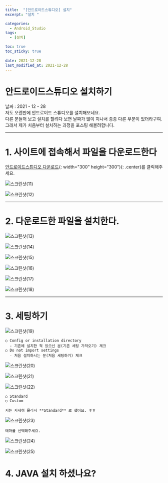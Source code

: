 ```yaml
---
title:  "[안드로이드스튜디오] 설치"
excerpt: "설치 "

categories:
  - Android_Studio
tags:
  - [설치]

toc: true
toc_sticky: true
 
date: 2021-12-28
last_modified_at: 2021-12-28
---
```


# 안드로이드스튜디오 설치하기

날짜 : 2021 - 12 - 28  
저도 오랜만에 안드로이드 스튜디오를 설치해보네요.  
다른 분들꺼 보고 설치를 할려다 보면 날짜가 많이 지나서 종종 다른 부분이 있더라구여.  
그래서 제가 처음부터 설치하는 과정을 포스팅 해볼려합니다.  

---

# 1. 사이트에 접속해서 파일을 다운로드한다

[안드로이드스튜디오 다운로드](https://developer.android.com/studio?hl=ko&gclsrc=aw.ds&gclid=Cj0KCQiA5aWOBhDMARIsAIXLlkfNsiPc40IpXHsHj5fsZBBCvMY7TaiefOv3gNbFiGZOhf7XdquHJJkaAr8MEALw_wcB){: width="300" height="300"){: .center}를 클릭해주세요.  
  
  ![스크린샷(11)](https://user-images.githubusercontent.com/55564114/147537601-c5e2ea95-1b69-485f-9fc3-7996bfb029ae.png)  

  ![스크린샷(12)](https://user-images.githubusercontent.com/55564114/147537808-21f1e701-687b-438a-8dc0-8b5f0fb47547.png)  

---

# 2. 다운로드한 파일을 설치한다.

![스크린샷(13)](https://user-images.githubusercontent.com/55564114/147538275-bfcd67c7-3802-4827-bbcb-e7bfd9098114.png)  
  
  ![스크린샷(14)](https://user-images.githubusercontent.com/55564114/147538389-bc0da3f8-ccb1-4b09-99a2-85c2fb3787e6.png)  
    
  ![스크린샷(15)](https://user-images.githubusercontent.com/55564114/147538449-63df7355-b94f-43a4-8289-a6eb54d32f8a.png)  
    
  ![스크린샷(16)](https://user-images.githubusercontent.com/55564114/147538559-d489c30e-ac6f-4eba-823c-7087fc267033.png)  
    
  ![스크린샷(17)](https://user-images.githubusercontent.com/55564114/147538737-49c60f95-265f-46d7-a7f3-815f09786286.png)  
    
  ![스크린샷(18)](https://user-images.githubusercontent.com/55564114/147538820-cc800109-1dfb-4276-b5bf-8ba005baf2cd.png)  

---

# 3. 세팅하기 

![스크린샷(19)](https://user-images.githubusercontent.com/55564114/147538920-c8d83af9-4eb8-4cf6-8ed6-a28a3501b621.png)  
  
    ○ Config or installation directory  
      - 기존에 설치한 적 있으신 분(기존 세팅 가져오기) 체크  
    ○ Do not import settings  
      - 처음 설치하시는 분(처음 세팅하기) 체크  
  
  ![스크린샷(20)](https://user-images.githubusercontent.com/55564114/147539332-92e918a8-90f7-4ede-b64e-d9596d6c9084.png)  
    
  ![스크린샷(21)](https://user-images.githubusercontent.com/55564114/147539436-ce2b83e6-21dc-4c3e-85d5-e32de07f39a6.png)  
    
  ![스크린샷(22)](https://user-images.githubusercontent.com/55564114/147539556-68ee396e-af0a-4526-87f8-7c5061e23826.png)  
    
    ○ Standard 
    ○ Custom
      
    저는 자세히 몰라서 **Standard** 로 했어요. ㅎㅎ  

  ![스크린샷(23)](https://user-images.githubusercontent.com/55564114/147539858-1052d704-0c06-439e-9025-396a9d344cc6.png)  

    테마를 선택해주세요.  

  ![스크린샷(24)](https://user-images.githubusercontent.com/55564114/147539933-926d5d08-dbc6-42bd-8f89-83e529124715.png)  
    
    
  ![스크린샷(25)](https://user-images.githubusercontent.com/55564114/147540350-b86710f1-57b1-4c8b-9c27-7b132dff8d5a.png)  

 
# 4. JAVA 설치 하셨나요? 



  






  

